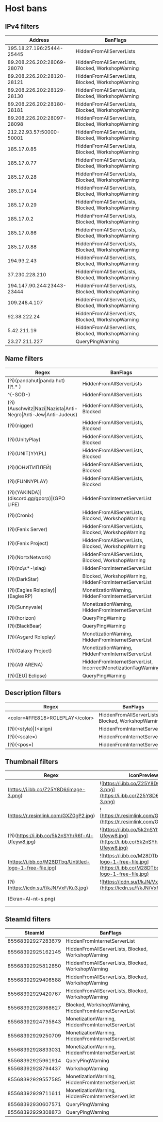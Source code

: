 # Host bans

## IPv4 filters
| Address                    | BanFlags                                           |
| -------------------------- | -------------------------------------------------- |
| 195.18.27.196:25444-25445  | HiddenFromAllServerLists                           |
| 89.208.226.202:28069-28070 | HiddenFromAllServerLists, Blocked, WorkshopWarning |
| 89.208.226.202:28120-28121 | HiddenFromAllServerLists, Blocked, WorkshopWarning |
| 89.208.226.202:28129-28130 | HiddenFromAllServerLists, Blocked, WorkshopWarning |
| 89.208.226.202:28180-28181 | HiddenFromAllServerLists, Blocked, WorkshopWarning |
| 89.208.226.202:28097-28098 | HiddenFromAllServerLists, Blocked, WorkshopWarning |
| 212.22.93.57:50000-50001   | HiddenFromAllServerLists, Blocked, WorkshopWarning |
| 185.17.0.85                | HiddenFromAllServerLists, Blocked, WorkshopWarning |
| 185.17.0.77                | HiddenFromAllServerLists, Blocked, WorkshopWarning |
| 185.17.0.28                | HiddenFromAllServerLists, Blocked, WorkshopWarning |
| 185.17.0.14                | HiddenFromAllServerLists, Blocked, WorkshopWarning |
| 185.17.0.29                | HiddenFromAllServerLists, Blocked, WorkshopWarning |
| 185.17.0.2                 | HiddenFromAllServerLists, Blocked, WorkshopWarning |
| 185.17.0.86                | HiddenFromAllServerLists, Blocked, WorkshopWarning |
| 185.17.0.88                | HiddenFromAllServerLists, Blocked, WorkshopWarning |
| 194.93.2.43                | HiddenFromAllServerLists, Blocked, WorkshopWarning |
| 37.230.228.210             | HiddenFromAllServerLists, Blocked, WorkshopWarning |
| 194.147.90.244:23443-23444 | HiddenFromAllServerLists, Blocked, WorkshopWarning |
| 109.248.4.107              | HiddenFromAllServerLists, Blocked, WorkshopWarning |
| 92.38.222.24               | HiddenFromAllServerLists, Blocked, WorkshopWarning |
| 5.42.211.19                | HiddenFromAllServerLists, Blocked, WorkshopWarning |
| 23.27.211.227              | QueryPingWarning                                   |

## Name filters
| Regex                                                                                 | BanFlags                                                      |
| ------------------------------------------------------------------------------------- | ------------------------------------------------------------- |
| (?i)(pandahut&#124;panda hut)(?!.* )                                                  | HiddenFromAllServerLists                                      |
| ^(-SOD-)                                                                              | HiddenFromAllServerLists                                      |
| (?i)(Auschwitz&#124;Nazi&#124;Nazista&#124;Anti-Negro&#124;Anti-Jew&#124;Anti-Judeus) | HiddenFromAllServerLists, Blocked                             |
| (?i)(nigger)                                                                          | HiddenFromAllServerLists, Blocked                             |
| (?i)(UnityPlay)                                                                       | HiddenFromAllServerLists, Blocked                             |
| (?i)(UNIT)Y*У*(PL)                                                                    | HiddenFromAllServerLists, Blocked                             |
| (?i)(ЮНИТИПЛЕЙ)                                                                       | HiddenFromAllServerLists, Blocked                             |
| (?i)(FUNNYPLAY)                                                                       | HiddenFromAllServerLists, Blocked                             |
| (?i)(YAKINDA)&#124;(discord.gg/gporp)&#124;(GPO LIFE)                                 | HiddenFromInternetServerList                                  |
| (?i)(Cronix)                                                                          | HiddenFromAllServerLists, Blocked, WorkshopWarning            |
| (?i)(Fenix Server)                                                                    | HiddenFromAllServerLists, Blocked, WorkshopWarning            |
| (?i)(Fenix Project)                                                                   | HiddenFromAllServerLists, Blocked, WorkshopWarning            |
| (?i)(NortxNetwork)                                                                    | HiddenFromAllServerLists, Blocked, WorkshopWarning            |
| (?i)(no\s*-*\s*lag)                                                                   | HiddenFromInternetServerList                                  |
| (?i)(DarkStar)                                                                        | Blocked, WorkshopWarning, HiddenFromInternetServerList        |
| (?i)(Eagles Roleplay)&#124;(EaglesRP)                                                 | MonetizationWarning, HiddenFromInternetServerList             |
| (?i)(Sunnyvale)                                                                       | MonetizationWarning, HiddenFromInternetServerList             |
| (?i)(horizon)                                                                         | QueryPingWarning                                              |
| (?i)(BlackBear)                                                                       | QueryPingWarning                                              |
| (?i)(Asgard Roleplay)                                                                 | MonetizationWarning, HiddenFromInternetServerList             |
| (?i)(Galaxy Project)                                                                  | MonetizationWarning, HiddenFromInternetServerList             |
| (?i)(A9 ARENA)                                                                        | HiddenFromInternetServerList, IncorrectMonetizationTagWarning |
| (?i)(\[EU\] Eclipse)                                                                  | QueryPingWarning                                              |

## Description filters
| Regex                                       | BanFlags                                           |
| ------------------------------------------- | -------------------------------------------------- |
| &lt;color=#FFE818&gt;ROLEPLAY&lt;/color&gt; | HiddenFromAllServerLists, Blocked, WorkshopWarning |
| (?i)(&lt;style)&#124;(&lt;align)            | HiddenFromInternetServerList                       |
| (?i)(&lt;scale=)                            | HiddenFromInternetServerList                       |
| (?i)(&lt;pos=)                              | HiddenFromInternetServerList                       |

## Thumbnail filters
| Regex                                                    | IconPreview                                                                                                       | BanFlags                                           |
| -------------------------------------------------------- | ----------------------------------------------------------------------------------------------------------------- | -------------------------------------------------- |
| (https://i.ibb.co/Z25Y8D6/image-3.png)                   | ![https://i.ibb.co/Z25Y8D6/image-3.png](https://i.ibb.co/Z25Y8D6/image-3.png)                                     | HiddenFromAllServerLists                           |
| (https://r.resimlink.com/GXZ0gP2.jpg)                    | ![https://r.resimlink.com/GXZ0gP2.jpg](https://r.resimlink.com/GXZ0gP2.jpg)                                       | HiddenFromInternetServerList                       |
| (?i)(https://i.ibb.co/5k2nSYh/R6f-Al-Ufeyw8.jpg)         | ![https://i.ibb.co/5k2nSYh/R6f-Al-Ufeyw8.jpg](https://i.ibb.co/5k2nSYh/R6f-Al-Ufeyw8.jpg)                         | HiddenFromAllServerLists, Blocked                  |
| (https://i.ibb.co/M28DTbq/Untitled-logo-1-free-file.jpg) | ![https://i.ibb.co/M28DTbq/Untitled-logo-1-free-file.jpg](https://i.ibb.co/M28DTbq/Untitled-logo-1-free-file.jpg) | HiddenFromAllServerLists, Blocked                  |
| (?i)(https://icdn.su/f/kJN/VxF/Ku3.jpg)                  | ![https://icdn.su/f/kJN/VxF/Ku3.jpg](https://icdn.su/f/kJN/VxF/Ku3.jpg)                                           | HiddenFromAllServerLists, Blocked, WorkshopWarning |
| (Ekran-Al-nt-s.png)                                      |                                                                                                                   | MonetizationWarning, HiddenFromInternetServerList  |

## SteamId filters
| SteamId           | BanFlags                                               |
| ----------------- | ------------------------------------------------------ |
| 85568392927283679 | HiddenFromInternetServerList                           |
| 85568392925162145 | HiddenFromAllServerLists, Blocked, WorkshopWarning     |
| 85568392925812850 | HiddenFromAllServerLists, Blocked, WorkshopWarning     |
| 85568392929406588 | HiddenFromAllServerLists, Blocked, WorkshopWarning     |
| 85568392929420767 | HiddenFromAllServerLists, Blocked, WorkshopWarning     |
| 85568392928968627 | Blocked, WorkshopWarning, HiddenFromInternetServerList |
| 85568392924735843 | MonetizationWarning, HiddenFromInternetServerList      |
| 85568392929250709 | MonetizationWarning, HiddenFromInternetServerList      |
| 85568392928833031 | MonetizationWarning, HiddenFromInternetServerList      |
| 85568392925961914 | QueryPingWarning                                       |
| 85568392928794437 | WorkshopWarning                                        |
| 85568392929557585 | MonetizationWarning, HiddenFromInternetServerList      |
| 85568392929711611 | MonetizationWarning, HiddenFromInternetServerList      |
| 85568392930607571 | QueryPingWarning                                       |
| 85568392929308873 | QueryPingWarning                                       |

